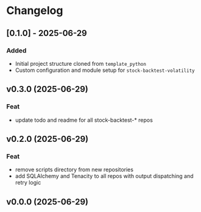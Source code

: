 # Changelog

## [0.1.0] - 2025-06-29

### Added

- Initial project structure cloned from `template_python`
- Custom configuration and module setup for `stock-backtest-volatility`

## v0.3.0 (2025-06-29)

### Feat

- update todo and readme for all stock-backtest-\* repos

## v0.2.0 (2025-06-29)

### Feat

- remove scripts directory from new repositories
- add SQLAlchemy and Tenacity to all repos with output dispatching and retry
  logic

## v0.0.0 (2025-06-29)
